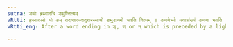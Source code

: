 ```yaml
---
sutra: ङमो ह्रस्वादचि ङमुण्नित्यम्
vRtti: ह्रस्वात्परो यो ङम् तदन्तात्पदादुत्तरस्याचो ङमुडागमो भवति नित्यम् ॥ ङणनेभ्यो यथासंख्यं ङणना भवति ॥
vRtti_eng: After a word ending in ङ्, ण् or न् which is preceded by a light vowel, the same consonant ङ्, ण् or न् is added invariably at the beginning of the next word, which commences with a vowel.

---
```

